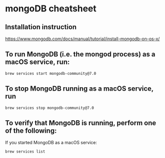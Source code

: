 # mongoDB cheatsheet

## Installation instruction
https://www.mongodb.com/docs/manual/tutorial/install-mongodb-on-os-x/

## To run MongoDB (i.e. the mongod process) as a macOS service, run:
```
brew services start mongodb-community@7.0
```

## To stop MongoDB running as a macOS service, run
```
brew services stop mongodb-community@7.0
```

## To verify that MongoDB is running, perform one of the following:

If you started MongoDB as a macOS service:
```
brew services list
```